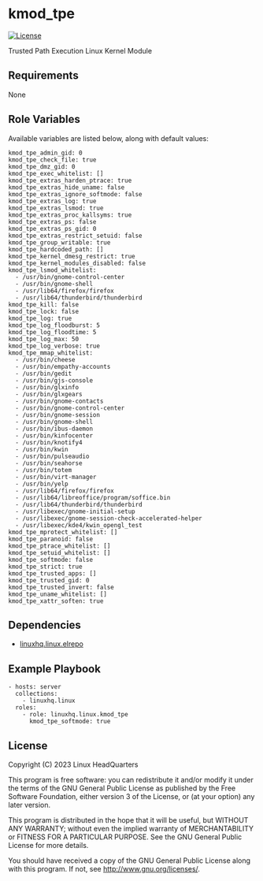 # kmod\_tpe

[![License](https://img.shields.io/badge/license-GPLv3-lightgreen)](https://www.gnu.org/licenses/gpl-3.0.en.html#license-text)

Trusted Path Execution Linux Kernel Module

## Requirements

None

## Role Variables

Available variables are listed below, along with default values:

    kmod_tpe_admin_gid: 0
    kmod_tpe_check_file: true
    kmod_tpe_dmz_gid: 0
    kmod_tpe_exec_whitelist: []
    kmod_tpe_extras_harden_ptrace: true
    kmod_tpe_extras_hide_uname: false
    kmod_tpe_extras_ignore_softmode: false
    kmod_tpe_extras_log: true
    kmod_tpe_extras_lsmod: true
    kmod_tpe_extras_proc_kallsyms: true
    kmod_tpe_extras_ps: false
    kmod_tpe_extras_ps_gid: 0
    kmod_tpe_extras_restrict_setuid: false
    kmod_tpe_group_writable: true
    kmod_tpe_hardcoded_path: []
    kmod_tpe_kernel_dmesg_restrict: true
    kmod_tpe_kernel_modules_disabled: false
    kmod_tpe_lsmod_whitelist:
      - /usr/bin/gnome-control-center
      - /usr/bin/gnome-shell
      - /usr/lib64/firefox/firefox
      - /usr/lib64/thunderbird/thunderbird
    kmod_tpe_kill: false
    kmod_tpe_lock: false
    kmod_tpe_log: true
    kmod_tpe_log_floodburst: 5
    kmod_tpe_log_floodtime: 5
    kmod_tpe_log_max: 50
    kmod_tpe_log_verbose: true
    kmod_tpe_mmap_whitelist:
      - /usr/bin/cheese
      - /usr/bin/empathy-accounts
      - /usr/bin/gedit
      - /usr/bin/gjs-console
      - /usr/bin/glxinfo
      - /usr/bin/glxgears
      - /usr/bin/gnome-contacts
      - /usr/bin/gnome-control-center
      - /usr/bin/gnome-session
      - /usr/bin/gnome-shell
      - /usr/bin/ibus-daemon
      - /usr/bin/kinfocenter
      - /usr/bin/knotify4
      - /usr/bin/kwin
      - /usr/bin/pulseaudio
      - /usr/bin/seahorse
      - /usr/bin/totem
      - /usr/bin/virt-manager
      - /usr/bin/yelp
      - /usr/lib64/firefox/firefox
      - /usr/lib64/libreoffice/program/soffice.bin
      - /usr/lib64/thunderbird/thunderbird
      - /usr/libexec/gnome-initial-setup
      - /usr/libexec/gnome-session-check-accelerated-helper
      - /usr/libexec/kde4/kwin_opengl_test
    kmod_tpe_mprotect_whitelist: []
    kmod_tpe_paranoid: false
    kmod_tpe_ptrace_whitelist: []
    kmod_tpe_setuid_whitelist: []
    kmod_tpe_softmode: false
    kmod_tpe_strict: true
    kmod_tpe_trusted_apps: []
    kmod_tpe_trusted_gid: 0
    kmod_tpe_trusted_invert: false
    kmod_tpe_uname_whitelist: []
    kmod_tpe_xattr_soften: true

## Dependencies

* [linuxhq.linux.elrepo](https://github.com/linuxhq/ansible-collection-linux/tree/main/roles/elrepo)

## Example Playbook

    - hosts: server
      collections:
        - linuxhq.linux
      roles:
        - role: linuxhq.linux.kmod_tpe
          kmod_tpe_softmode: true

## License

Copyright (C) 2023 Linux HeadQuarters

This program is free software: you can redistribute it and/or modify
it under the terms of the GNU General Public License as published by
the Free Software Foundation, either version 3 of the License, or
(at your option) any later version.

This program is distributed in the hope that it will be useful,
but WITHOUT ANY WARRANTY; without even the implied warranty of
MERCHANTABILITY or FITNESS FOR A PARTICULAR PURPOSE. See the
GNU General Public License for more details.

You should have received a copy of the GNU General Public License
along with this program. If not, see <http://www.gnu.org/licenses/>.
